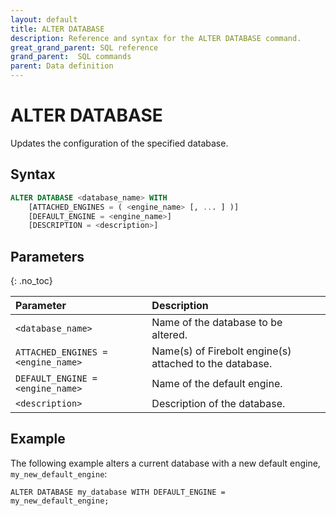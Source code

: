 ```yaml
---
layout: default
title: ALTER DATABASE
description: Reference and syntax for the ALTER DATABASE command.
great_grand_parent: SQL reference
grand_parent:  SQL commands
parent: Data definition
---
```


# ALTER DATABASE

Updates the configuration of the specified database.

## Syntax

```sql
ALTER DATABASE <database_name> WITH
    [ATTACHED_ENGINES = ( <engine_name> [, ... ] )]
    [DEFAULT_ENGINE = <engine_name>]
    [DESCRIPTION = <description>]
```

## Parameters 
{: .no_toc} 

| Parameter | Description |
| :--- | :--- |
| `<database_name>`                  | Name of the database to be altered. |
| `ATTACHED_ENGINES = <engine_name>` | Name(s) of  Firebolt engine(s) attached to the database. |
| `DEFAULT_ENGINE = <engine_name>`   | Name of the default engine. |
| `<description>`      | Description of the database. |

## Example
The following example alters a current database with a new default engine, `my_new_default_engine`: 

```ALTER DATABASE my_database WITH DEFAULT_ENGINE = my_new_default_engine;```
